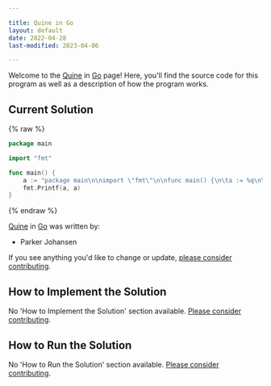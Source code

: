 ```yaml
---

title: Quine in Go
layout: default
date: 2022-04-28
last-modified: 2023-04-06

---
```


Welcome to the [Quine](https://sampleprograms.io/projects/quine) in [Go](https://sampleprograms.io/languages/go) page! Here, you'll find the source code for this program as well as a description of how the program works.

## Current Solution

{% raw %}

```go
package main

import "fmt"

func main() {
	a := "package main\n\nimport \"fmt\"\n\nfunc main() {\n\ta := %q\n\tfmt.Printf(a, a)\n}\n"
	fmt.Printf(a, a)
}
```

{% endraw %}

[Quine](https://sampleprograms.io/projects/quine) in [Go](https://sampleprograms.io/languages/go) was written by:

- Parker Johansen

If you see anything you'd like to change or update, [please consider contributing](https://github.com/TheRenegadeCoder/sample-programs).

## How to Implement the Solution

No 'How to Implement the Solution' section available. [Please consider contributing](https://github.com/TheRenegadeCoder/sample-programs-website).

## How to Run the Solution

No 'How to Run the Solution' section available. [Please consider contributing](https://github.com/TheRenegadeCoder/sample-programs-website).